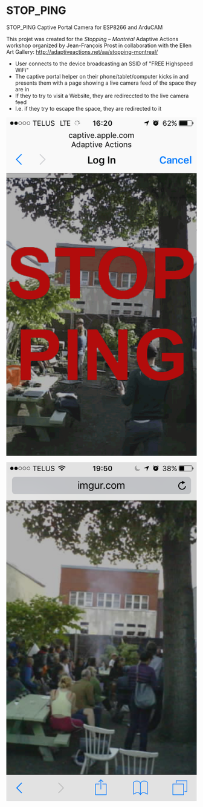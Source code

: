 # STOP_PING
STOP_PING Captive Portal Camera for ESP8266 and ArduCAM

This projet was created for the *Stopping – Montréal* Adaptive Actions workshop organized by Jean-François Prost in collaboration with the Ellen Art Gallery: http://adaptiveactions.net/aa/stopping-montreal/

* User connects to the device broadcasting an SSID of "FREE Highspeed WiFi"
* The captive portal helper on their phone/tablet/computer kicks in and presents them with a page showing a live camera feed of the space they are in
* If they to try to visit a Website, they are redireccted to the live camera feed
* I.e. if they try to escape the space, they are redirected to it

![Logging in](STOP_PING_logging_in.gif)

![Browsing](STOP_PING_browsing.png)
